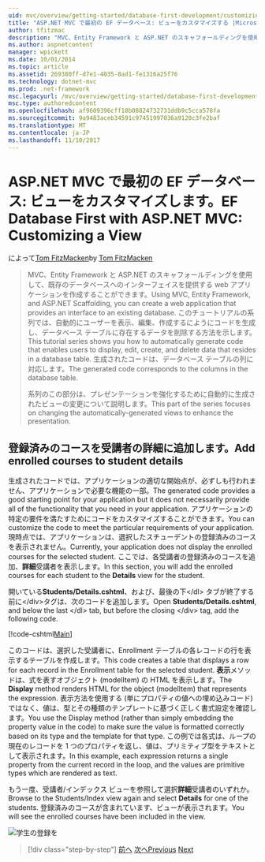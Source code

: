 ```yaml
---
uid: mvc/overview/getting-started/database-first-development/customizing-a-view
title: "ASP.NET MVC で最初の EF データベース: ビューをカスタマイズする |Microsoft ドキュメント"
author: tfitzmac
description: "MVC、Entity Framework と ASP.NET のスキャフォールディングを使用して、既存のデータベースへのインターフェイスを提供する web アプリケーションを作成することができます。 このチュートリアルの seri しています."
ms.author: aspnetcontent
manager: wpickett
ms.date: 10/01/2014
ms.topic: article
ms.assetid: 269380ff-d7e1-4035-8ad1-fe1316a25f76
ms.technology: dotnet-mvc
ms.prod: .net-framework
msc.legacyurl: /mvc/overview/getting-started/database-first-development/customizing-a-view
msc.type: authoredcontent
ms.openlocfilehash: af9609396cff18b08824732731ddb9c5cca578fa
ms.sourcegitcommit: 9a9483aceb34591c97451997036a9120c3fe2baf
ms.translationtype: MT
ms.contentlocale: ja-JP
ms.lasthandoff: 11/10/2017
---
```

<a name="ef-database-first-with-aspnet-mvc-customizing-a-view"></a><span data-ttu-id="71c8b-104">ASP.NET MVC で最初の EF データベース: ビューをカスタマイズします。</span><span class="sxs-lookup"><span data-stu-id="71c8b-104">EF Database First with ASP.NET MVC: Customizing a View</span></span>
====================
<span data-ttu-id="71c8b-105">によって[Tom FitzMacken](https://github.com/tfitzmac)</span><span class="sxs-lookup"><span data-stu-id="71c8b-105">by [Tom FitzMacken](https://github.com/tfitzmac)</span></span>

> <span data-ttu-id="71c8b-106">MVC、Entity Framework と ASP.NET のスキャフォールディングを使用して、既存のデータベースへのインターフェイスを提供する web アプリケーションを作成することができます。</span><span class="sxs-lookup"><span data-stu-id="71c8b-106">Using MVC, Entity Framework, and ASP.NET Scaffolding, you can create a web application that provides an interface to an existing database.</span></span> <span data-ttu-id="71c8b-107">このチュートリアルの系列では、自動的にユーザーを表示、編集、作成するにようにコードを生成し、データベース テーブルに存在するデータを削除する方法を示します。</span><span class="sxs-lookup"><span data-stu-id="71c8b-107">This tutorial series shows you how to automatically generate code that enables users to display, edit, create, and delete data that resides in a database table.</span></span> <span data-ttu-id="71c8b-108">生成されたコードは、データベース テーブルの列に対応します。</span><span class="sxs-lookup"><span data-stu-id="71c8b-108">The generated code corresponds to the columns in the database table.</span></span>
> 
> <span data-ttu-id="71c8b-109">系列のこの部分は、プレゼンテーションを強化するために自動的に生成されたビューの変更について説明します。</span><span class="sxs-lookup"><span data-stu-id="71c8b-109">This part of the series focuses on changing the automatically-generated views to enhance the presentation.</span></span>


## <a name="add-enrolled-courses-to-student-details"></a><span data-ttu-id="71c8b-110">登録済みのコースを受講者の詳細に追加します。</span><span class="sxs-lookup"><span data-stu-id="71c8b-110">Add enrolled courses to student details</span></span>

<span data-ttu-id="71c8b-111">生成されたコードでは、アプリケーションの適切な開始点が、必ずしも行われません、アプリケーションで必要な機能の一部。</span><span class="sxs-lookup"><span data-stu-id="71c8b-111">The generated code provides a good starting point for your application but it does not necessarily provide all of the functionality that you need in your application.</span></span> <span data-ttu-id="71c8b-112">アプリケーションの特定の要件を満たすためにコードをカスタマイズすることができます。</span><span class="sxs-lookup"><span data-stu-id="71c8b-112">You can customize the code to meet the particular requirements of your application.</span></span> <span data-ttu-id="71c8b-113">現時点では、アプリケーションは、選択したスチューデントの登録済みのコースを表示されません。</span><span class="sxs-lookup"><span data-stu-id="71c8b-113">Currently, your application does not display the enrolled courses for the selected student.</span></span> <span data-ttu-id="71c8b-114">ここでは、各受講者の登録済みのコースを追加、**詳細**受講者を表示します。</span><span class="sxs-lookup"><span data-stu-id="71c8b-114">In this section, you will add the enrolled courses for each student to the **Details** view for the student.</span></span>

<span data-ttu-id="71c8b-115">開いている**Students/Details.cshtml**、および、最後の下&lt;/dl&gt;  タブが終了する前に&lt;/div&gt;タグは、次のコードを追加します。</span><span class="sxs-lookup"><span data-stu-id="71c8b-115">Open **Students/Details.cshtml**, and below the last &lt;/dl&gt; tab, but before the closing &lt;/div&gt; tag, add the following code.</span></span>

[!code-cshtml[Main](customizing-a-view/samples/sample1.cshtml)]

<span data-ttu-id="71c8b-116">このコードは、選択した受講者に、Enrollment テーブルの各レコードの行を表示するテーブルを作成します。</span><span class="sxs-lookup"><span data-stu-id="71c8b-116">This code creates a table that displays a row for each record in the Enrollment table for the selected student.</span></span> <span data-ttu-id="71c8b-117">**表示**メソッドは、式を表すオブジェクト (modelItem) の HTML を表示します。</span><span class="sxs-lookup"><span data-stu-id="71c8b-117">The **Display** method renders HTML for the object (modelItem) that represents the expression.</span></span> <span data-ttu-id="71c8b-118">表示方法を使用する (単にプロパティの値への埋め込みコード) ではなく、値は、型とその種類のテンプレートに基づく正しく書式設定を確認します。</span><span class="sxs-lookup"><span data-stu-id="71c8b-118">You use the Display method (rather than simply embedding the property value in the code) to make sure the value is formatted correctly based on its type and the template for that type.</span></span> <span data-ttu-id="71c8b-119">この例では各式は、ループの現在のレコードを 1 つのプロパティを返し、値は、プリミティブ型をテキストとして表示されます。</span><span class="sxs-lookup"><span data-stu-id="71c8b-119">In this example, each expression returns a single property from the current record in the loop, and the values are primitive types which are rendered as text.</span></span>

<span data-ttu-id="71c8b-120">もう一度、受講者/インデックス ビューを参照して選択**詳細**受講者のいずれか。</span><span class="sxs-lookup"><span data-stu-id="71c8b-120">Browse to the Students/Index view again and select **Details** for one of the students.</span></span> <span data-ttu-id="71c8b-121">登録済みのコースが含まれています、ビューが表示されます。</span><span class="sxs-lookup"><span data-stu-id="71c8b-121">You will see the enrolled courses have been included in the view.</span></span>

![学生の登録を](customizing-a-view/_static/image1.png)

>[!div class="step-by-step"]
<span data-ttu-id="71c8b-123">[前へ](changing-the-database.md)
[次へ](enhancing-data-validation.md)</span><span class="sxs-lookup"><span data-stu-id="71c8b-123">[Previous](changing-the-database.md)
[Next](enhancing-data-validation.md)</span></span>
